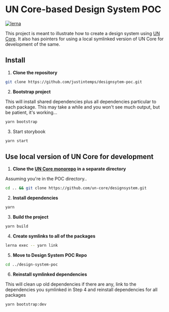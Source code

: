 # UN Core-based Design System POC

[![lerna](https://img.shields.io/badge/maintained%20with-lerna-cc00ff.svg)](https://lerna.js.org/)

This project is meant to illustrate how to create a design system using [UN Core](https://github.com/un-core/designsystem). It also has pointers for using a local symlinked version of UN Core for development of the same.

## Install

1. **Clone the repository**

```bash
git clone https://github.com/justintemps/designsytem-poc.git
```

2. **Bootstrap project**

This will install shared dependencies plus all dependencies particular to each package. This may take a while and you won't see much output, but be patient, it's working...

```bash
yarn bootstrap
```

3. Start storybook

```bash
yarn start
```

## Use local version of UN Core for development

1. **Clone the [UN Core monorepo](https://github.com/un-core/designsystem) in a separate directory**

Assuming you're in the POC directory..

```bash
cd .. && git clone https://github.com/un-core/designsystem.git
```

2. **Install dependencies**

```bash
yarn
```

3. **Build the project**

```bash
yarn build
```

4. **Create symlinks to all of the packages**

```bash
lerna exec -- yarn link
```

5. **Move to Design System POC Repo**

```bash
cd ../design-system-poc
```

6. **Reinstall symlinked dependencies**

This will clean up old dependencies if there are any, link to the dependencies you symlinked in Step 4 and reinstall dependencies for all packages

```bash
yarn bootstrap:dev
```

